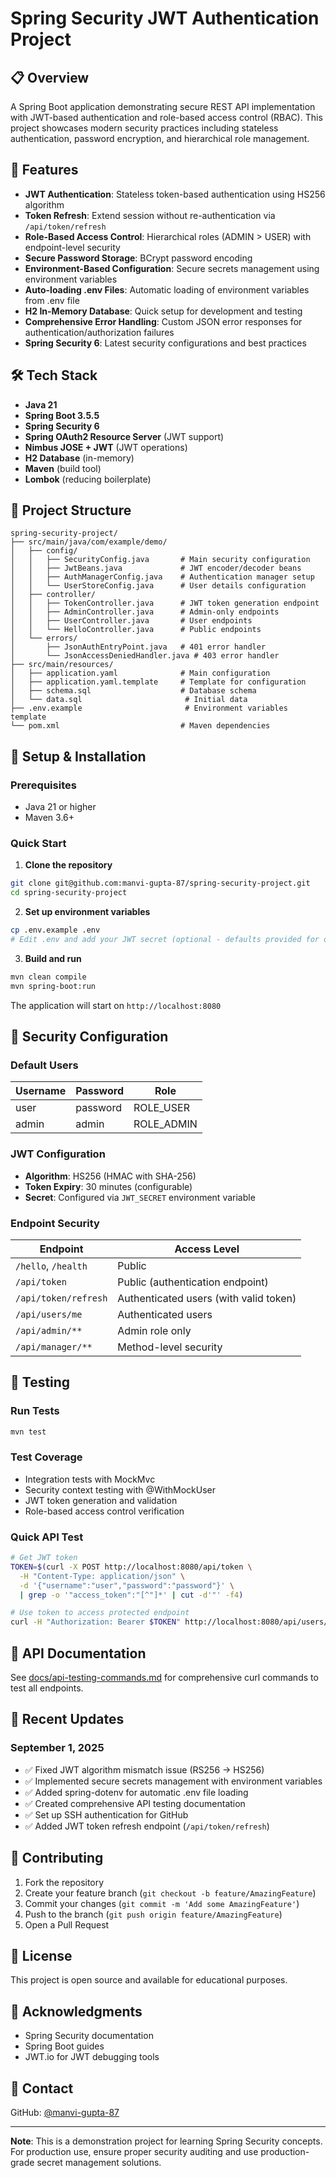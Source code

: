 # Spring Security JWT Authentication Project

## 📋 Overview

A Spring Boot application demonstrating secure REST API implementation with JWT-based authentication and role-based access control (RBAC). This project showcases modern security practices including stateless authentication, password encryption, and hierarchical role management.

## 🚀 Features

- **JWT Authentication**: Stateless token-based authentication using HS256 algorithm
- **Token Refresh**: Extend session without re-authentication via `/api/token/refresh`
- **Role-Based Access Control**: Hierarchical roles (ADMIN > USER) with endpoint-level security
- **Secure Password Storage**: BCrypt password encoding
- **Environment-Based Configuration**: Secure secrets management using environment variables
- **Auto-loading .env Files**: Automatic loading of environment variables from .env file
- **H2 In-Memory Database**: Quick setup for development and testing
- **Comprehensive Error Handling**: Custom JSON error responses for authentication/authorization failures
- **Spring Security 6**: Latest security configurations and best practices

## 🛠️ Tech Stack

- **Java 21**
- **Spring Boot 3.5.5**
- **Spring Security 6**
- **Spring OAuth2 Resource Server** (JWT support)
- **Nimbus JOSE + JWT** (JWT operations)
- **H2 Database** (in-memory)
- **Maven** (build tool)
- **Lombok** (reducing boilerplate)

## 📁 Project Structure

```
spring-security-project/
├── src/main/java/com/example/demo/
│   ├── config/
│   │   ├── SecurityConfig.java       # Main security configuration
│   │   ├── JwtBeans.java             # JWT encoder/decoder beans
│   │   ├── AuthManagerConfig.java    # Authentication manager setup
│   │   └── UserStoreConfig.java      # User details configuration
│   ├── controller/
│   │   ├── TokenController.java      # JWT token generation endpoint
│   │   ├── AdminController.java      # Admin-only endpoints
│   │   ├── UserController.java       # User endpoints
│   │   └── HelloController.java      # Public endpoints
│   └── errors/
│       ├── JsonAuthEntryPoint.java   # 401 error handler
│       └── JsonAccessDeniedHandler.java # 403 error handler
├── src/main/resources/
│   ├── application.yaml              # Main configuration
│   ├── application.yaml.template     # Template for configuration
│   ├── schema.sql                    # Database schema
│   └── data.sql                       # Initial data
├── .env.example                       # Environment variables template
└── pom.xml                           # Maven dependencies
```

## 🔧 Setup & Installation

### Prerequisites
- Java 21 or higher
- Maven 3.6+

### Quick Start

1. **Clone the repository**
```bash
git clone git@github.com:manvi-gupta-87/spring-security-project.git
cd spring-security-project
```

2. **Set up environment variables**
```bash
cp .env.example .env
# Edit .env and add your JWT secret (optional - defaults provided for dev)
```

3. **Build and run**
```bash
mvn clean compile
mvn spring-boot:run
```

The application will start on `http://localhost:8080`

## 🔐 Security Configuration

### Default Users
| Username | Password | Role |
|----------|----------|------|
| user | password | ROLE_USER |
| admin | admin | ROLE_ADMIN |

### JWT Configuration
- **Algorithm**: HS256 (HMAC with SHA-256)
- **Token Expiry**: 30 minutes (configurable)
- **Secret**: Configured via `JWT_SECRET` environment variable

### Endpoint Security
| Endpoint | Access Level |
|----------|-------------|
| `/hello`, `/health` | Public |
| `/api/token` | Public (authentication endpoint) |
| `/api/token/refresh` | Authenticated users (with valid token) |
| `/api/users/me` | Authenticated users |
| `/api/admin/**` | Admin role only |
| `/api/manager/**` | Method-level security |

## 🧪 Testing

### Run Tests
```bash
mvn test
```

### Test Coverage
- Integration tests with MockMvc
- Security context testing with @WithMockUser
- JWT token generation and validation
- Role-based access control verification

### Quick API Test
```bash
# Get JWT token
TOKEN=$(curl -X POST http://localhost:8080/api/token \
  -H "Content-Type: application/json" \
  -d '{"username":"user","password":"password"}' \
  | grep -o '"access_token":"[^"]*' | cut -d'"' -f4)

# Use token to access protected endpoint
curl -H "Authorization: Bearer $TOKEN" http://localhost:8080/api/users/me
```

## 📝 API Documentation

See [docs/api-testing-commands.md](docs/api-testing-commands.md) for comprehensive curl commands to test all endpoints.

## 🔄 Recent Updates

### September 1, 2025
- ✅ Fixed JWT algorithm mismatch issue (RS256 → HS256)
- ✅ Implemented secure secrets management with environment variables
- ✅ Added spring-dotenv for automatic .env file loading
- ✅ Created comprehensive API testing documentation
- ✅ Set up SSH authentication for GitHub
- ✅ Added JWT token refresh endpoint (`/api/token/refresh`)

## 🤝 Contributing

1. Fork the repository
2. Create your feature branch (`git checkout -b feature/AmazingFeature`)
3. Commit your changes (`git commit -m 'Add some AmazingFeature'`)
4. Push to the branch (`git push origin feature/AmazingFeature`)
5. Open a Pull Request

## 📄 License

This project is open source and available for educational purposes.

## 🙏 Acknowledgments

- Spring Security documentation
- Spring Boot guides
- JWT.io for JWT debugging tools

## 📧 Contact

GitHub: [@manvi-gupta-87](https://github.com/manvi-gupta-87)

---

**Note**: This is a demonstration project for learning Spring Security concepts. For production use, ensure proper security auditing and use production-grade secret management solutions.